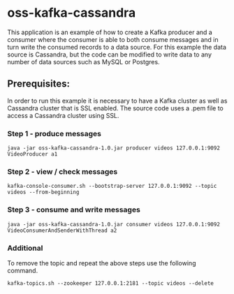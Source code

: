 # oss-kafka-cassandra

This application is an example of how to create a Kafka producer and a consumer where the consumer is able to both consume messages and in turn write the consumed records to a data source.  For this example the data source is Cassandra, but the code can be modified to write data to any number of data sources such as MySQL or Postgres.   

## Prerequisites:

In order to run this example it is necessary to have a Kafka cluster as well as Cassandra cluster that is SSL enabled.  The source code uses a .pem file to access a Cassandra cluster using SSL.  

### Step 1 - produce messages

```
java -jar oss-kafka-cassandra-1.0.jar producer videos 127.0.0.1:9092 VideoProducer a1
```
### Step 2 - view / check messages

```
kafka-console-consumer.sh --bootstrap-server 127.0.0.1:9092 --topic videos --from-beginning
```
### Step 3 - consume and write messages

```
java -jar oss-kafka-cassandra-1.0.jar consumer videos 127.0.0.1:9092 VideoConsumerAndSenderWithThread a2
```
### Additional

To remove the topic and repeat the above steps use the following command. 

```
kafka-topics.sh --zookeeper 127.0.0.1:2181 --topic videos --delete
```



